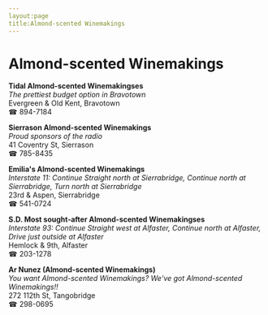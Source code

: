 ```yaml
---
layout:page
title:Almond-scented Winemakings
---
```

# Almond-scented Winemakings

**Tidal Almond-scented Winemakingses**  
_The prettiest budget option in Bravotown_  
Evergreen & Old Kent, Bravotown  
☎ 894-7184



**Sierrason Almond-scented Winemakings**  
_Proud sponsors of the radio_  
41 Coventry St, Sierrason  
☎ 785-8435



**Emilia's Almond-scented Winemakings**  
_Interstate 11: Continue Straight north at Sierrabridge, Continue north at Sierrabridge, Turn north at Sierrabridge_  
23rd & Aspen, Sierrabridge  
☎ 541-0724



**S.D. Most sought-after Almond-scented Winemakingses**  
_Interstate 93: Continue Straight west at Alfaster, Continue north at Alfaster, Drive just outside at Alfaster_  
Hemlock & 9th, Alfaster  
☎ 203-1278



**Ar Nunez (Almond-scented Winemakings)**  
_You want Almond-scented Winemakings? We've got Almond-scented Winemakings!!_  
272 112th St, Tangobridge  
☎ 298-0695




